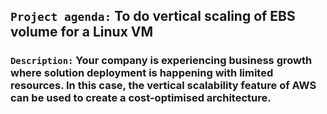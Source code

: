 
## `Project agenda:` To do vertical scaling of EBS volume for a Linux VM 
### `Description:` Your company is experiencing business growth where solution deployment is happening with limited resources. In this case, the vertical scalability feature of AWS can be used to create a cost-optimised architecture. 
